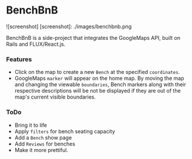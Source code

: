 # BenchBnB

![screenshot]
[screenshot]: ./images/benchbnb.png

BenchBnB is a side-project that integrates the GoogleMaps API, built on Rails and FLUX/React.js.

### Features

- Click on the map to create a new `Bench` at the specified `coordinates`.
- GoogleMaps `marker` will appear on the home map. By moving the map and changing the viewable `boundaries`, Bench markers along with their respective descriptions will be not be displayed if they are out of the map's current visible boundaries.

### ToDo

- Bring it to life
- Apply `filters` for bench seating capacity
- Add a `Bench` show page
- Add `Reviews` for benches
- Make it more prettiful.
